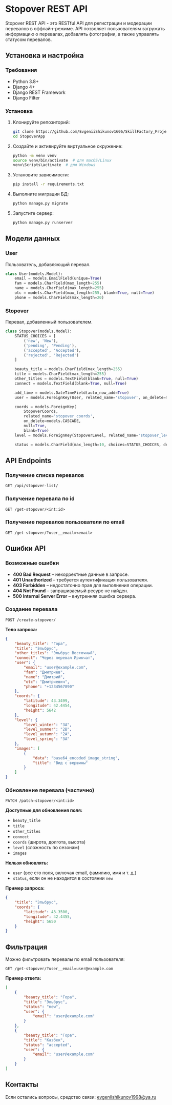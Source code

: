 # Stopover REST API

Stopover REST API - это RESTful API для регистрации и 
модерации перевалов в оффлайн-режиме. API позволяет пользователям загружать 
информацию о перевалах, добавлять фотографии, 
а также управлять статусом перевалов.

## Установка и настройка

### Требования
- Python 3.8+
- Django 4+
- Django REST Framework
- Django Filter

### Установка

1. Клонируйте репозиторий:
   ```bash
   git clone https://github.com/EvgeniiShikunov1606/SkillFactory_Projects/tree/master/project1/StopoverApp
   cd StopoverApp
   ```
2. Создайте и активируйте виртуальное окружение:
   ```bash
   python -m venv venv
   source venv/bin/activate  # для macOS/Linux
   venv\Scripts\activate  # для Windows
   ```
3. Установите зависимости:
   ```bash
   pip install -r requirements.txt
   ```
4. Выполните миграции БД:
   ```bash
   python manage.py migrate
   ```
5. Запустите сервер:
   ```bash
   python manage.py runserver
   ```

## Модели данных

### User
Пользователь, добавляющий перевал.
```python
class User(models.Model):
    email = models.EmailField(unique=True)
    fam = models.CharField(max_length=255)
    name = models.CharField(max_length=255)
    otc = models.CharField(max_length=255, blank=True, null=True)
    phone = models.CharField(max_length=20)
```

### Stopover
Перевал, добавленный пользователем.
```python
class Stopover(models.Model):
    STATUS_CHOICES = [
        ('new', 'New'),
        ('pending', 'Pending'),
        ('accepted', 'Accepted'),
        ('rejected', 'Rejected')
    ]

    beauty_title = models.CharField(max_length=255)
    title = models.CharField(max_length=255)
    other_titles = models.TextField(blank=True, null=True)
    connect = models.TextField(blank=True, null=True)

    add_time = models.DateTimeField(auto_now_add=True)
    user = models.ForeignKey(User, related_name='stopover', on_delete=models.CASCADE)

    coords = models.ForeignKey(
        StopoverCoords,
        related_name='stopover_coords',
        on_delete=models.CASCADE,
        null=True,
        blank=True)
    level = models.ForeignKey(StopoverLevel, related_name='stopover_level', on_delete=models.CASCADE)

    status = models.CharField(max_length=10, choices=STATUS_CHOICES, default='new')
```

## API Endpoints

### Получение списка перевалов
```
GET /api/stopover-list/
```

### Получение перевала по id
```
GET /get-stopover/<int:id>
```

### Получение перевалов пользователя по email
```
GET /get-stopover/?user__email=<email>
```

## Ошибки API

### Возможные ошибки

- **400 Bad Request** – некорректные данные в запросе.
- **401 Unauthorized** – требуется аутентификация пользователя.
- **403 Forbidden** – недостаточно прав для выполнения операции.
- **404 Not Found** – запрашиваемый ресурс не найден.
- **500 Internal Server Error** – внутренняя ошибка сервера.


### Создание перевала
```
POST /create-stopover/
```
**Тело запроса:**
```json
{
    "beauty_title": "Гора",
    "title": "Эльбрус",
    "other_titles": "Эльбрус Восточный",
    "connect": "Через перевал Ирикчат",
    "user": {
        "email": "user@example.com",
        "fam": "Дмитриев",
        "name": "Дмитрий",
        "otc": "Дмитриевич",
        "phone": "+1234567890"
    },
    "coords": {
        "latitude": 43.3499,
        "longitude": 42.4454,
        "height": 5642
    },
    "level": {
        "level_winter": "3A",
        "level_summer": "2B",
        "level_autumn": "2A",
        "level_spring": "3A"
    },
    "images": [
        {
            "data": "base64_encoded_image_string",
            "title": "Вид с вершины"
        }
    ]
}
```

### Обновление перевала (частично)
```
PATCH /patch-stopover/<int:id>
```
**Доступные для обновления поля:**
- `beauty_title`
- `title`
- `other_titles`
- `connect`
- `coords` (широта, долгота, высота)
- `level` (сложность по сезонам)
- `images`

**Нельзя обновлять:**
- `user` (все его поля, включая email, фамилию, имя и т. д.)
- `status`, если он не находится в состоянии `new`

**Пример запроса:**
```json
{
    "title": "Эльбрус",
    "coords": {
        "latitude": 43.3500,
        "longitude": 42.4455,
        "height": 5650
    }
}
```

## Фильтрация
Можно фильтровать перевалы по email пользователя:
```
GET /get-stopover/?user__email=user@example.com
```

**Пример ответа:**
```json
[
    {
        "beauty_title": "Гора",
        "title": "Эльбрус",
        "status": "new",
        "user": {
            "email": "user@example.com"
        }
    },
    {
        "beauty_title": "Гора",
        "title": "Казбек",
        "status": "accepted",
        "user": {
            "email": "user@example.com"
        }
    }
]
```

## Контакты
Если остались вопросы, средство связи: evgeniishikunov1998@ya.ru
